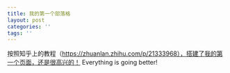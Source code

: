```yaml
---
title: 我的第一个部落格
layout: post
categories: ''
tags: ''
---
```

按照知乎上的教程（https://zhuanlan.zhihu.com/p/21333968），搭建了我的第一个页面，还是很高兴的！
  Everything is going better!